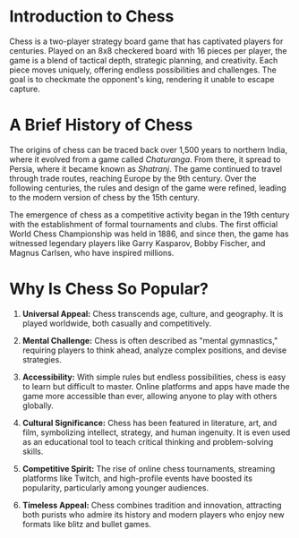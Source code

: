 # Introduction to Chess
Chess is a two-player strategy board game that has captivated players for centuries. Played on an 8x8 checkered board with 16 pieces per player, the game is a blend of tactical depth, strategic planning, and creativity. Each piece moves uniquely, offering endless possibilities and challenges. The goal is to checkmate the opponent's king, rendering it unable to escape capture.

# A Brief History of Chess
The origins of chess can be traced back over 1,500 years to northern India, where it evolved from a game called *Chaturanga*. From there, it spread to Persia, where it became known as *Shatranj*. The game continued to travel through trade routes, reaching Europe by the 9th century. Over the following centuries, the rules and design of the game were refined, leading to the modern version of chess by the 15th century.

The emergence of chess as a competitive activity began in the 19th century with the establishment of formal tournaments and clubs. The first official World Chess Championship was held in 1886, and since then, the game has witnessed legendary players like Garry Kasparov, Bobby Fischer, and Magnus Carlsen, who have inspired millions.

# Why Is Chess So Popular?
1. **Universal Appeal:** Chess transcends age, culture, and geography. It is played worldwide, both casually and competitively.

2. **Mental Challenge:** Chess is often described as "mental gymnastics," requiring players to think ahead, analyze complex positions, and devise strategies.

3. **Accessibility:** With simple rules but endless possibilities, chess is easy to learn but difficult to master. Online platforms and apps have made the game more accessible than ever, allowing anyone to play with others globally.

4. **Cultural Significance:** Chess has been featured in literature, art, and film, symbolizing intellect, strategy, and human ingenuity. It is even used as an educational tool to teach critical thinking and problem-solving skills.

5. **Competitive Spirit:** The rise of online chess tournaments, streaming platforms like Twitch, and high-profile events have boosted its popularity, particularly among younger audiences.

6. **Timeless Appeal:** Chess combines tradition and innovation, attracting both purists who admire its history and modern players who enjoy new formats like blitz and bullet games.
